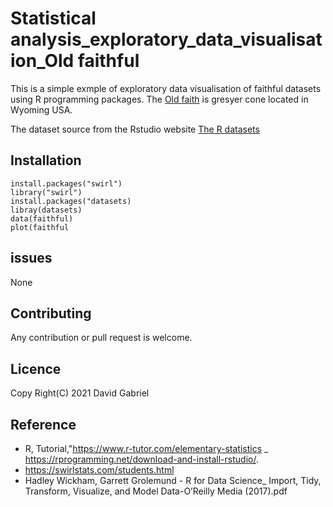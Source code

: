 # Statistical analysis_exploratory_data_visualisation_Old faithful

This is a simple  exmple of exploratory data visualisation of faithful datasets using R programming packages. The [Old faith](https://en.wikipedia.org/wiki/Old_Faithful) is gresyer cone located in Wyoming USA. 

The  dataset source from the Rstudio website [The R datasets](https://stat.ethz.ch/R-manual/R-devel/library/datasets/html/00Index.html)

## Installation
``` 
install.packages("swirl")
library("swirl")
install.packages("datasets)
libray(datasets)
data(faithful)
plot(faithful
```

## issues
None

## Contributing
Any contribution or pull request is welcome.

## Licence
Copy Right(C) 2021 David Gabriel

## Reference
-  R, Tutorial,"https://www.r-tutor.com/elementary-statistics
_  https://rprogramming.net/download-and-install-rstudio/.
-  https://swirlstats.com/students.html
-  Hadley Wickham, Garrett Grolemund - R for Data Science_ Import, Tidy, Transform, Visualize, and Model Data-O’Reilly Media (2017).pdf
